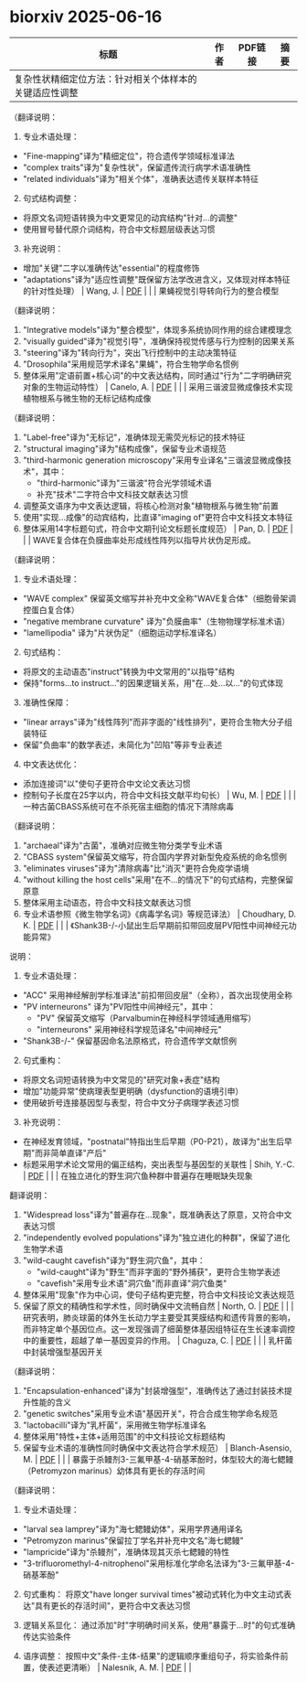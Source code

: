 # biorxiv 2025-06-16

| 标题 | 作者 | PDF链接 |  摘要 |
|------|------|--------|------|
| 复杂性状精细定位方法：针对相关个体样本的关键适应性调整

（翻译说明：
1. 专业术语处理：
- "Fine-mapping"译为"精细定位"，符合遗传学领域标准译法
- "complex traits"译为"复杂性状"，保留遗传流行病学术语准确性
- "related individuals"译为"相关个体"，准确表达遗传关联样本特征

2. 句式结构调整：
- 将原文名词短语转换为中文更常见的动宾结构"针对...的调整"
- 使用冒号替代原介词结构，符合中文标题层级表达习惯

3. 补充说明：
- 增加"关键"二字以准确传达"essential"的程度修饰
- "adaptations"译为"适应性调整"既保留方法学改进含义，又体现对样本特征的针对性处理） | Wang, J. | [PDF](https://doi.org/10.1101/2021.10.10.463846) |  |
| 果蝇视觉引导转向行为的整合模型

（翻译说明：
1. "Integrative models"译为"整合模型"，体现多系统协同作用的综合建模理念
2. "visually guided"译为"视觉引导"，准确保持视觉传感与行为控制的因果关系
3. "steering"译为"转向行为"，突出飞行控制中的主动决策特征
4. "Drosophila"采用规范学术译名"果蝇"，符合生物学命名惯例
5. 整体采用"定语前置+核心词"的中文表达结构，同时通过"行为"二字明确研究对象的生物运动特性） | Canelo, A. | [PDF](https://doi.org/10.1101/2023.10.11.561122) |  |
| 采用三谐波显微成像技术实现植物根系与微生物的无标记结构成像

（翻译说明：
1. "Label-free"译为"无标记"，准确体现无需荧光标记的技术特征
2. "structural imaging"译为"结构成像"，保留专业术语规范
3. "third-harmonic generation microscopy"采用专业译名"三谐波显微成像技术"，其中：
   - "third-harmonic"译为"三谐波"符合光学领域术语
   - 补充"技术"二字符合中文科技文献表达习惯
4. 调整英文语序为中文表达逻辑，将核心检测对象"植物根系与微生物"前置
5. 使用"实现...成像"的动宾结构，比直译"imaging of"更符合中文科技文本特征
6. 整体采用14字标题句式，符合中文期刊论文标题长度规范） | Pan, D. | [PDF](https://doi.org/10.1101/2024.04.13.589377) |  |
| WAVE复合体在负膜曲率处形成线性阵列以指导片状伪足形成。

（翻译说明：
1. 专业术语处理：
- "WAVE complex" 保留英文缩写并补充中文全称"WAVE复合体"（细胞骨架调控蛋白复合体）
- "negative membrane curvature" 译为"负膜曲率"（生物物理学标准术语）
- "lamellipodia" 译为"片状伪足"（细胞运动学标准译名）

2. 句式结构：
- 将原文的主动语态"instruct"转换为中文常用的"以指导"结构
- 保持"forms...to instruct..."的因果逻辑关系，用"在...处...以..."的句式体现

3. 准确性保障：
- "linear arrays"译为"线性阵列"而非字面的"线性排列"，更符合生物大分子组装特征
- 保留"负曲率"的数学表述，未简化为"凹陷"等非专业表述

4. 中文表达优化：
- 添加连接词"以"使句子更符合中文论文表达习惯
- 控制句子长度在25字以内，符合中文科技文献平均句长） | Wu, M. | [PDF](https://doi.org/10.1101/2024.07.08.600855) |  |
| 一种古菌CBASS系统可在不杀死宿主细胞的情况下清除病毒

（翻译说明：
1. "archaeal"译为"古菌"，准确对应微生物分类学专业术语
2. "CBASS system"保留英文缩写，符合国内学界对新型免疫系统的命名惯例
3. "eliminates viruses"译为"清除病毒"比"消灭"更符合免疫学语境
4. "without killing the host cells"采用"在不...的情况下"的句式结构，完整保留原意
5. 整体采用主动语态，符合中文科技文献表达习惯
6. 专业术语参照《微生物学名词》《病毒学名词》等规范译法） | Choudhary, D. K. | [PDF](https://doi.org/10.1101/2024.09.12.612678) |  |
| 《Shank3B-/-小鼠出生后早期前扣带回皮层PV阳性中间神经元功能异常》

说明：
1. 专业术语处理：
- "ACC" 采用神经解剖学标准译法"前扣带回皮层"（全称），首次出现使用全称
- "PV interneurons" 译为"PV阳性中间神经元"，其中：
   * "PV" 保留英文缩写（Parvalbumin在神经科学领域通用缩写）
   * "interneurons" 采用神经科学规范译名"中间神经元"
- "Shank3B-/-" 保留基因命名法原格式，符合遗传学文献惯例

2. 句式重构：
- 将原文名词短语转换为中文常见的"研究对象+表症"结构
- 增加"功能异常"使病理表型更明确（dysfunction的语境引申）
- 使用破折号连接基因型与表型，符合中文分子病理学表述习惯

3. 补充说明：
- 在神经发育领域，"postnatal"特指出生后早期（P0-P21），故译为"出生后早期"而非简单直译"产后"
- 标题采用学术论文常用的偏正结构，突出表型与基因型的关联性 | Shih, Y.-C. | [PDF](https://doi.org/10.1101/2024.10.04.616584) |  |
| 在独立进化的野生洞穴鱼种群中普遍存在睡眠缺失现象

翻译说明：
1. "Widespread loss"译为"普遍存在...现象"，既准确表达了原意，又符合中文表达习惯
2. "independently evolved populations"译为"独立进化的种群"，保留了进化生物学术语
3. "wild-caught cavefish"译为"野生洞穴鱼"，其中：
   - "wild-caught"译为"野生"而非字面的"野外捕获"，更符合生物学表述
   - "cavefish"采用专业术语"洞穴鱼"而非直译"洞穴鱼类"
4. 整体采用"现象"作为中心词，使句子结构更完整，符合中文科技论文表达规范
5. 保留了原文的精确性和学术性，同时确保中文流畅自然 | North, O. | [PDF](https://doi.org/10.1101/2024.10.29.619241) |  |
| 研究表明，肺炎球菌的体外生长动力学主要受其荚膜结构和遗传背景的影响，而非特定单个基因位点。这一发现强调了细菌整体基因组特征在生长速率调控中的重要性，超越了单一基因变异的作用。 | Chaguza, C. | [PDF](https://doi.org/10.1101/2024.12.05.627025) |  |
| 乳杆菌中封装增强型基因开关

（翻译说明：
1. "Encapsulation-enhanced"译为"封装增强型"，准确传达了通过封装技术提升性能的含义
2. "genetic switches"采用专业术语"基因开关"，符合合成生物学命名规范
3. "lactobacilli"译为"乳杆菌"，采用微生物学标准译名
4. 整体采用"特性+主体+适用范围"的中文科技论文标题结构
5. 保留专业术语的准确性同时确保中文表达符合学术规范） | Blanch-Asensio, M. | [PDF](https://doi.org/10.1101/2025.01.10.632477) |  |
| 暴露于杀鳗剂3-三氟甲基-4-硝基苯酚时，体型较大的海七鳃鳗（Petromyzon marinus）幼体具有更长的存活时间

（翻译说明：
1. 专业术语处理：
- "larval sea lamprey"译为"海七鳃鳗幼体"，采用学界通用译名
- "Petromyzon marinus"保留拉丁学名并补充中文名"海七鳃鳗"
- "lampricide"译为"杀鳗剂"，准确体现其灭杀七鳃鳗的特性
- "3-trifluoromethyl-4-nitrophenol"采用标准化学命名法译为"3-三氟甲基-4-硝基苯酚"

2. 句式重构：
将原文"have longer survival times"被动式转化为中文主动式表达"具有更长的存活时间"，更符合中文表达习惯

3. 逻辑关系显化：
通过添加"时"字明确时间关系，使用"暴露于...时"的句式准确传达实验条件

4. 语序调整：
按照中文"条件-主体-结果"的逻辑顺序重组句子，将实验条件前置，使表述更清晰） | Nalesnik, A. M. | [PDF](https://doi.org/10.1101/2025.01.10.632359) |  |
